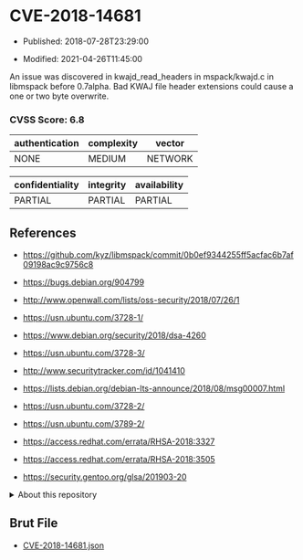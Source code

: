 # CVE-2018-14681

- Published: 2018-07-28T23:29:00

- Modified: 2021-04-26T11:45:00

An issue was discovered in kwajd_read_headers in mspack/kwajd.c in libmspack before 0.7alpha. Bad KWAJ file header extensions could cause a one or two byte overwrite.

### CVSS Score: **6.8**

| authentication | complexity | vector |
| --- | --- | --- |
| NONE | MEDIUM | NETWORK |

| confidentiality | integrity | availability |
| --- | --- | --- |
| PARTIAL | PARTIAL | PARTIAL |

## References

* https://github.com/kyz/libmspack/commit/0b0ef9344255ff5acfac6b7af09198ac9c9756c8

* https://bugs.debian.org/904799

* http://www.openwall.com/lists/oss-security/2018/07/26/1

* https://usn.ubuntu.com/3728-1/

* https://www.debian.org/security/2018/dsa-4260

* https://usn.ubuntu.com/3728-3/

* http://www.securitytracker.com/id/1041410

* https://lists.debian.org/debian-lts-announce/2018/08/msg00007.html

* https://usn.ubuntu.com/3728-2/

* https://usn.ubuntu.com/3789-2/

* https://access.redhat.com/errata/RHSA-2018:3327

* https://access.redhat.com/errata/RHSA-2018:3505

* https://security.gentoo.org/glsa/201903-20

<details>
<summary>About this repository</summary> 

  This repository is part of the project [Live Hack CVE](https://github.com/Live-Hack-CVE). Main website can be found [www.live-hack.org](https://www.live-hack.org) 
  
  Made by [Sn0wAlice](https://github.com/Sn0wAlice) for the people that care about security and need to have a feed of the latest CVEs. Hope you enjoy it, don't forget to star the repo and follow me on [Twitter](https://twitter.com/Sn0wAlice) and [Github](https://github.com/Sn0wAlice). And that is my [personnal website](https://www.alice-snow.me/)

  - [Home Page](https://github.com/Live-Hack-CVE)
  - [Framework](https://github.com/Live-Hack-CVE/cve-framework)
  - [CVE database](https://github.com/Live-Hack-CVE/full_database)
  - [Changelog](https://github.com/Live-Hack-CVE/Changelog)
</details>

## Brut File

* [CVE-2018-14681.json](https://raw.githubusercontent.com/Live-Hack-CVE/full_database/main/cves/2018/CVE-2018-14681.json)

